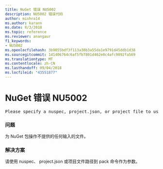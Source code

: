 ```yaml
---
title: NuGet 错误 NU5002
description: NU5002 错误代码
author: mishra14
ms.author: karann
ms.date: 8/3/2018
ms.topic: reference
ms.reviewer: anangaur
f1_keywords:
- NU5002
ms.openlocfilehash: 3b9055bdf3f113a30b3a55da1e9791d45ddb1d38
ms.sourcegitcommit: 1d1406764c6af5fb7801d462e0c4afc9092fa569
ms.translationtype: MT
ms.contentlocale: zh-CN
ms.lasthandoff: 09/04/2018
ms.locfileid: "43551877"
---
```

# <a name="nuget-error-nu5002"></a>NuGet 错误 NU5002
<pre>Please specify a nuspec, project.json, or project file to use.</pre>

### <a name="issue"></a>问题

为 NuGet 包操作不提供的任何输入的文件。


### <a name="solution"></a>解决方案

请使用 nuspec、 project.json 或项目文件路径到 pack 命令作为参数。

